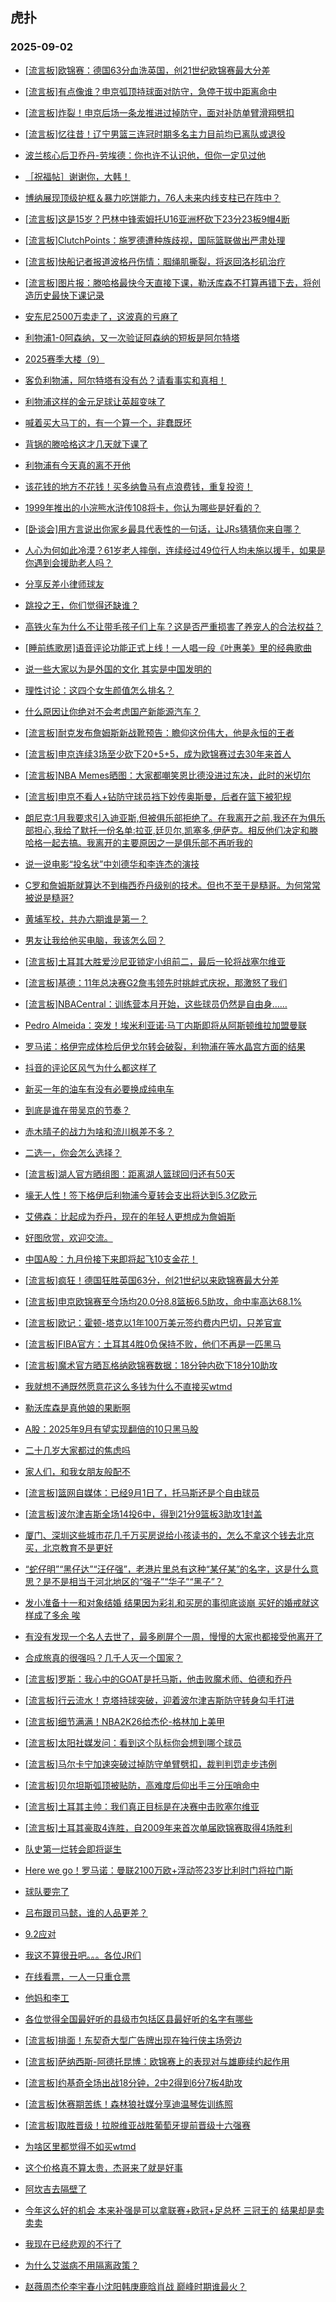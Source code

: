 ## 虎扑 
### 2025-09-02

+ [[流言板]欧锦赛：德国63分血洗英国，创21世纪欧锦赛最大分差](https://bbs.hupu.com/634664647.html)

+ [[流言板]有点像谁？申京弧顶持球面对防守，急停干拔中距离命中](https://bbs.hupu.com/634662693.html)

+ [[流言板]炸裂！申京后场一条龙推进过掉防守，面对补防单臂滑翔劈扣](https://bbs.hupu.com/634662939.html)

+ [[流言板]忆往昔！辽宁男篮三连冠时期多名主力目前均已离队或退役](https://bbs.hupu.com/634660838.html)

+ [波兰核心后卫乔丹-劳埃德：你也许不认识他，但你一定见过他](https://bbs.hupu.com/634661000.html)

+ [［祝福帖］谢谢你，大韩！](https://bbs.hupu.com/634660780.html)

+ [博纳展现顶级护框＆暴力吃饼能力，76人未来内线支柱已在阵中？](https://bbs.hupu.com/634663373.html)

+ [[流言板]这是15岁？巴林中锋索姆托U16亚洲杯砍下23分23板9帽4断](https://bbs.hupu.com/634661203.html)

+ [[流言板]ClutchPoints：施罗德遭种族歧视，国际篮联做出严肃处理](https://bbs.hupu.com/634661501.html)

+ [[流言板]快船记者报道波格丹伤情：腘绳肌撕裂，将返回洛杉矶治疗](https://bbs.hupu.com/634661680.html)

+ [[流言板]图片报：滕哈格最快今天直接下课，勒沃库森不打算再错下去，将创造历史最快下课记录](https://bbs.hupu.com/634658449.html)

+ [安东尼2500万卖走了，这波真的亏麻了](https://bbs.hupu.com/634657470.html)

+ [利物浦1-0阿森纳，又一次验证阿森纳的短板是阿尔特塔](https://bbs.hupu.com/634659971.html)

+ [2025赛季大楼（9）](https://bbs.hupu.com/634657051.html)

+ [客负利物浦，阿尔特塔有没有怂？请看事实和真相！](https://bbs.hupu.com/634660816.html)

+ [利物浦这样的金元足球让英超变味了](https://bbs.hupu.com/634658342.html)

+ [喊着买大马丁的，有一个算一个，非蠢既坏](https://bbs.hupu.com/634657401.html)

+ [背锅的滕哈格这才几天就下课了](https://bbs.hupu.com/634660231.html)

+ [利物浦有今天真的离不开他](https://bbs.hupu.com/634664489.html)

+ [该花钱的地方不花钱！买多纳鲁马有点浪费钱，重复投资！](https://bbs.hupu.com/634660977.html)

+ [1999年推出的小浣熊水浒传108将卡，你认为哪些是好看的？](https://bbs.hupu.com/634660691.html)

+ [[卧谈会]用方言说出你家乡最具代表性的一句话，让JRs猜猜你来自哪？](https://bbs.hupu.com/634662092.html)

+ [人心为何如此冷漠？61岁老人摔倒，连续经过49位行人均未施以援手，如果是你遇到会援助老人吗？](https://bbs.hupu.com/634660901.html)

+ [分享反差小律师球友](https://bbs.hupu.com/634664295.html)

+ [跳投之王，你们觉得还缺谁？](https://bbs.hupu.com/634661882.html)

+ [高铁火车为什么不让带毛孩子们上车？这是否严重损害了养宠人的合法权益？](https://bbs.hupu.com/634661438.html)

+ [[睡前练歌房]语音评论功能正式上线！一人唱一段《叶惠美》里的经典歌曲](https://bbs.hupu.com/634660941.html)

+ [说一些大家以为是外国的文化 其实是中国发明的](https://bbs.hupu.com/634660748.html)

+ [理性讨论：这四个女生颜值怎么排名？](https://bbs.hupu.com/634663452.html)

+ [什么原因让你绝对不会考虑国产新能源汽车？](https://bbs.hupu.com/634661407.html)

+ [[流言板]耐克发布詹姆斯新战靴预告：瞻仰这份伟大，他是永恒的王者](https://bbs.hupu.com/634664691.html)

+ [[流言板]申京连续3场至少砍下20+5+5，成为欧锦赛过去30年来首人](https://bbs.hupu.com/634663914.html)

+ [[流言板]NBA Memes晒图：大家都嘲笑恩比德没进过东决，此时的米切尔](https://bbs.hupu.com/634662603.html)

+ [[流言板]申京不看人+钻防守球员裆下妙传奥斯曼，后者在篮下被犯规](https://bbs.hupu.com/634661879.html)

+ [朗尼克:1月我要求引入迪亚斯,但被俱乐部拒绝了。在我离开之前,我还在为俱乐部担心,我给了默托一份名单:拉亚,廷贝尔,凯塞多,伊萨克。相反他们决定和滕哈格一起去搞。我离开的主要原因之一是俱乐部不再听我的](https://bbs.hupu.com/634663677.html)

+ [说一说电影“投名状”中刘德华和李连杰的演技](https://bbs.hupu.com/634662481.html)

+ [C罗和詹姆斯就算达不到梅西乔丹级别的技术。但也不至于是糙哥。为何常常被说是糙哥?](https://bbs.hupu.com/634661600.html)

+ [黄埔军校，共办六期谁是第一？](https://bbs.hupu.com/634661729.html)

+ [男友让我给他买电脑，我该怎么回？](https://bbs.hupu.com/634663218.html)

+ [[流言板]土耳其大胜爱沙尼亚锁定小组前二，最后一轮将战塞尔维亚](https://bbs.hupu.com/634663390.html)

+ [[流言板]基德：11年总决赛G2詹韦领先时挑衅式庆祝，那激怒了我们](https://bbs.hupu.com/634663472.html)

+ [[流言板]NBACentral：训练营本月开始，这些球员仍然是自由身……](https://bbs.hupu.com/634664986.html)

+ [Pedro Almeida：突发！埃米利亚诺·马丁内斯即将从阿斯顿维拉加盟曼联](https://bbs.hupu.com/634658723.html)

+ [罗马诺：格伊完成体检后伊戈尔转会破裂，利物浦在等水晶宫方面的结果](https://bbs.hupu.com/634664928.html)

+ [抖音的评论区风气为什么都这样了](https://bbs.hupu.com/634662785.html)

+ [新买一年的油车有没有必要换成纯电车](https://bbs.hupu.com/634664362.html)

+ [到底是谁在带吴京的节奏？](https://bbs.hupu.com/634663878.html)

+ [赤木晴子的战力为啥和流川枫差不多？](https://bbs.hupu.com/634662036.html)

+ [二选一，你会怎么选择？](https://bbs.hupu.com/634664639.html)

+ [[流言板]湖人官方晒组图：距离湖人篮球回归还有50天](https://bbs.hupu.com/634665266.html)

+ [壕无人性！签下格伊后利物浦今夏转会支出将达到5.3亿欧元](https://bbs.hupu.com/634664081.html)

+ [艾佛森：比起成为乔丹，现在的年轻人更想成为詹姆斯](https://bbs.hupu.com/634665295.html)

+ [好图欣赏，欢迎交流。](https://bbs.hupu.com/634665043.html)

+ [中国A股：九月份接下来即将起飞10支金花！](https://bbs.hupu.com/634663979.html)

+ [[流言板]疯狂！德国狂胜英国63分，创21世纪以来欧锦赛最大分差](https://bbs.hupu.com/634664961.html)

+ [[流言板]申京欧锦赛至今场均20.0分8.8篮板6.5助攻，命中率高达68.1%](https://bbs.hupu.com/634664830.html)

+ [[流言板]欧记：霍顿-塔克以1年100万美元签约费内巴切，只差官宣](https://bbs.hupu.com/634664496.html)

+ [[流言板]FIBA官方：土耳其4胜0负保持不败，他们不再是一匹黑马](https://bbs.hupu.com/634665083.html)

+ [[流言板]魔术官方晒瓦格纳欧锦赛数据：18分钟内砍下18分10助攻](https://bbs.hupu.com/634665308.html)

+ [我就想不通既然愿意花这么多钱为什么不直接买wtmd](https://bbs.hupu.com/634664977.html)

+ [勒沃库森是真他娘的果断啊](https://bbs.hupu.com/634660376.html)

+ [A股：2025年9月有望实现翻倍的10只黑马股](https://bbs.hupu.com/634664433.html)

+ [二十几岁大家都过的焦虑吗](https://bbs.hupu.com/634665165.html)

+ [家人们，和我女朋友般配不](https://bbs.hupu.com/634664587.html)

+ [[流言板]篮网自媒体：已经9月1日了，托马斯还是个自由球员](https://bbs.hupu.com/634664552.html)

+ [[流言板]波尔津吉斯全场14投6中，得到21分9篮板3助攻1封盖](https://bbs.hupu.com/634665686.html)

+ [厦门、深圳这些城市花几千万买房说给小孩读书的，怎么不拿这个钱去北京买，北京教育不是更好](https://bbs.hupu.com/634664653.html)

+ [“蛇仔明”“黑仔达”“汪仔强”，老港片里总有这种“某仔某”的名字，这是什么意思？是不是相当于河北地区的“强子”“华子”“黑子”？](https://bbs.hupu.com/634665628.html)

+ [发小准备十一和对象结婚 结果因为彩礼和买房的事彻底谈崩 买好的婚戒就这样成了多余 唉](https://bbs.hupu.com/634665338.html)

+ [有没有发现一个名人去世了，最多刷屏个一周，慢慢的大家也都接受他离开了](https://bbs.hupu.com/634665079.html)

+ [合成旅真的很强吗？几千人灭一个国家？](https://bbs.hupu.com/634666256.html)

+ [[流言板]罗斯：我心中的GOAT是托马斯，他击败魔术师、伯德和乔丹](https://bbs.hupu.com/634666325.html)

+ [[流言板]行云流水！克塔持球突破，迎着波尔津吉斯防守转身勾手打进](https://bbs.hupu.com/634665344.html)

+ [[流言板]细节满满！NBA2K26给杰伦-格林加上美甲](https://bbs.hupu.com/634666338.html)

+ [[流言板]太阳社媒发问：看到这个队标你会想到哪个球员](https://bbs.hupu.com/634666317.html)

+ [[流言板]马尔卡宁加速突破过掉防守单臂劈扣，裁判判罚走步违例](https://bbs.hupu.com/634666187.html)

+ [[流言板]贝尔坦斯弧顶被贴防，高难度后仰出手三分压哨命中](https://bbs.hupu.com/634665654.html)

+ [[流言板]土耳其主帅：我们真正目标是在决赛中击败塞尔维亚](https://bbs.hupu.com/634666404.html)

+ [[流言板]土耳其豪取4连胜，自2009年来首次单届欧锦赛取得4场胜利](https://bbs.hupu.com/634666267.html)

+ [队史第一烂转会即将诞生](https://bbs.hupu.com/634661051.html)

+ [Here we go！罗马诺：曼联2100万欧+浮动签23岁比利时门将拉门斯](https://bbs.hupu.com/634661268.html)

+ [球队要完了](https://bbs.hupu.com/634665462.html)

+ [吕布跟司马懿，谁的人品更差？](https://bbs.hupu.com/634665506.html)

+ [9.2应对](https://bbs.hupu.com/634665532.html)

+ [我这不算很丑吧。。。各位JR们](https://bbs.hupu.com/634665414.html)

+ [在线看票，一人一只重仓票](https://bbs.hupu.com/634665845.html)

+ [他妈和李工](https://bbs.hupu.com/634665941.html)

+ [各位觉得全国最好听的县级市包括区县最好听的名字有哪些](https://bbs.hupu.com/634666128.html)

+ [[流言板]排面！东契奇大型广告牌出现在独行侠主场旁边](https://bbs.hupu.com/634666262.html)

+ [[流言板]萨纳西斯-阿德托昆博：欧锦赛上的表现对与雄鹿续约起作用](https://bbs.hupu.com/634666186.html)

+ [[流言板]约基奇全场出战18分钟，2中2得到6分7板4助攻](https://bbs.hupu.com/634666304.html)

+ [[流言板]休赛期苦练！森林狼社媒分享迪温琴佐训练照](https://bbs.hupu.com/634666417.html)

+ [[流言板]取胜晋级！拉脱维亚战胜葡萄牙提前晋级十六强赛](https://bbs.hupu.com/634666394.html)

+ [为啥区里都觉得不如买wtmd](https://bbs.hupu.com/634664183.html)

+ [这个价格真不算太贵，杰哥来了就是好事](https://bbs.hupu.com/634664344.html)

+ [阿坎吉去隔壁了](https://bbs.hupu.com/634662540.html)

+ [今年这么好的机会 本来补强是可以拿联赛+欧冠+足总杯 三冠王的 结果却是卖卖卖](https://bbs.hupu.com/634665398.html)

+ [我现在已经悲观的不行了](https://bbs.hupu.com/634665264.html)

+ [为什么艾滋病不用隔离政策？](https://bbs.hupu.com/634665876.html)

+ [赵薇周杰伦李宇春小沈阳韩庚鹿晗肖战 巅峰时期谁最火？](https://bbs.hupu.com/634666696.html)

